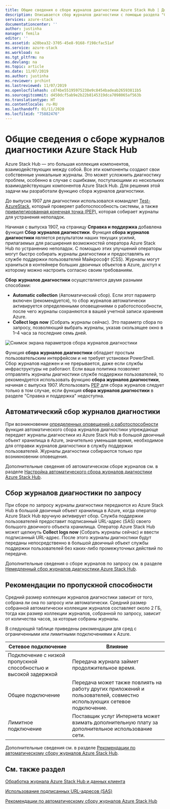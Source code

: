 ```yaml
---
title: Общие сведения о сборе журналов диагностики Azure Stack Hub | Документация Майкрософт
description: Описывается сбор журналов диагностики с помощью раздела "Справка и поддержка" в Azure Stack Hub, включая сбор журналов по запросу и автоматический сбор журналов.
services: azure-stack
documentationcenter: ''
author: justinha
manager: femila
editor: ''
ms.assetid: a20bea32-3705-45e8-9168-f198cfac51af
ms.service: azure-stack
ms.workload: na
ms.tgt_pltfrm: na
ms.devlang: na
ms.topic: article
ms.date: 11/07/2019
ms.author: justinha
ms.reviewer: prchint
ms.lastreviewed: 11/07/2019
ms.openlocfilehash: cd74be55195975238e9c8454badeab26593811b5
ms.sourcegitcommit: d450dcf5ab9e2b22b8145319dca7098065af563b
ms.translationtype: HT
ms.contentlocale: ru-RU
ms.lasthandoff: 01/11/2020
ms.locfileid: "75882476"
---
```

# <a name="overview-of-azure-stack-hub-diagnostic-log-collection"></a>Общие сведения о сборе журналов диагностики Azure Stack Hub 

Azure Stack Hub — это большая коллекция компонентов, взаимодействующих между собой. Все эти компоненты создают свои собственные уникальные журналы. Это может усложнить диагностику проблем, особенно в случае с ошибками, поступающими из нескольких взаимодействующих компонентов Azure Stack Hub. Для решения этой задачи мы разработали функцию сбора журналов диагностики. 

До выпуска 1907 для диагностики использовался командлет [Test-AzureStack](azure-stack-diagnostic-test.md), который проверяет работоспособность системы, а также [привилегированная конечная точка (PEP)](azure-stack-configure-on-demand-diagnostic-log-collection.md#use-the-privileged-endpoint-pep-to-collect-diagnostic-logs), которая собирает журналы для устранения неполадок. 

Начиная с выпуска 1907, на страницу **Справка и поддержка** добавлена функция **Сбор журналов диагностики**. 
Функция **сбора журналов диагностики** является результатом наших текущих усилий, прилагаемых для расширения возможностей оператора Azure Stack Hub по устранению неполадок. С помощью этих улучшений операторы могут быстро собирать журналы диагностики и предоставлять их службе поддержки пользователей Майкрософт (CSS). Журналы могут храниться в контейнере больших двоичных объектов в Azure, доступ к которому можно настроить согласно своим требованиям.    
   
**Сбор журналов диагностики** осуществляется двумя разными способами:

- **Automatic collection** (Автоматический сбор). Если этот параметр включен (рекомендуется), то сбор журналов автоматически активируется определенными оповещениями о работоспособности, после чего журналы сохраняются в вашей учетной записи хранения Azure.
- **Collect logs now** (Собрать журналы сейчас). Это параметр сбора по запросу, позволяющий выбрать журналы, указав скользящее окно в 1–4 часа за последние семь дней.

![Снимок экрана параметров сбора журналов диагностики](media/azure-stack-automatic-log-collection/azure-stack-log-collection-overview.png)

Функция **сбора журналов диагностики** обладает простым пользовательским интерфейсом и не требует установки PowerShell. Сбор журналов надежен и не прерывается, даже если службы инфраструктуры не работают.
Если ваша политика позволяет отправлять журналы диагностики службе поддержки пользователей, то рекомендуется использовать функцию **сбора журналов диагностики**, начиная с выпуска 1907. Использовать [PEP](azure-stack-configure-on-demand-diagnostic-log-collection.md#use-the-privileged-endpoint-pep-to-collect-diagnostic-logs) для сбора журналов следует только в том случае, если функция **сбора журналов диагностики** в разделе "Справка и поддержка" недоступна.

## <a name="automatic-diagnostic-log-collection"></a>Автоматический сбор журналов диагностики 

При возникновении [определенных оповещений о работоспособности](azure-stack-configure-automatic-diagnostic-log-collection.md#automatic-diagnostic-log-collection-alerts) функция автоматического сбора журналов диагностики упреждающе передает журналы диагностики из Azure Stack Hub в большой двоичный объект хранилища в Azure, значительно уменьшая время, необходимое для отправки журналов диагностики в службу поддержки пользователей. Журналы диагностики собираются только при возникновении оповещения.  

Дополнительные сведения об автоматическом сборе журналов см. в разделе [Настройка автоматического сбора журналов диагностики Azure Stack Hub](azure-stack-configure-automatic-diagnostic-log-collection.md).

## <a name="on-demand-diagnostic-log-collection"></a>Сбор журналов диагностики по запросу

При сборе по запросу журналы диагностики передаются из Azure Stack Hub в большой двоичный объект хранилища в Azure, когда оператор Azure Stack Hub вручную активирует сбор.
Служба поддержки пользователей предоставит подписанный URL-адрес (SAS) своего большого двоичного объекта хранилища. Оператор Azure Stack Hub может щелкнуть **Collect logs now** (Собрать журналы сейчас) и ввести подписанный URL-адрес. После этого журналы диагностики будут переданы непосредственно в большой двоичный объект службы поддержки пользователей без каких-либо промежуточных действий по передаче. 

Дополнительные сведения о сборе журналов по запросу см. в разделе [Немедленный сбор журналов диагностики Azure Stack Hub](azure-stack-configure-on-demand-diagnostic-log-collection.md).

## <a name="bandwidth-considerations"></a>Рекомендации по пропускной способности

Средний размер коллекции журналов диагностики зависит от того, собрана ли она по запросу или автоматически. Средний размер собранной автоматически коллекции журналов составляет около 2 ГБ, тогда как размер коллекции журналов, собранной по запросу, зависит от количества часов, за которые собраны журналы. 

В следующей таблице приведены рекомендации для сред с ограниченными или лимитными подключениями к Azure.

| Сетевое подключение | Влияние |
|--------------------|--------|
| Подключение с низкой пропускной способностью и высокой задержкой | Передача журнала займет продолжительное время. | 
| Общее подключение | Передача может также повлиять на работу других приложений и пользователей, совместно использующих сетевое подключение. |
| Лимитное подключение | Поставщик услуг Интернета может взимать дополнительную плату за дополнительное использование сети. |

Дополнительные сведения см. в разделе [Рекомендации по автоматическому сбору журналов Azure Stack Hub](azure-stack-best-practices-automatic-diagnostic-log-collection.md).

## <a name="see-also"></a>См. также раздел

[Обработка журнала Azure Stack Hub и данных клиента](https://docs.microsoft.com/azure-stack/operator/azure-stack-data-collection)

[Использование подписанных URL-адресов (SAS)](https://docs.microsoft.com/azure/storage/common/storage-dotnet-shared-access-signature-part-1)

[Рекомендации по автоматическому сбору журналов Azure Stack Hub](azure-stack-best-practices-automatic-diagnostic-log-collection.md)
